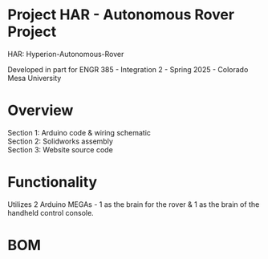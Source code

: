 # Project HAR - Autonomous Rover Project
HAR: Hyperion-Autonomous-Rover

Developed in part for ENGR 385 - Integration 2 - Spring 2025 - Colorado Mesa University

# Overview
Section 1: Arduino code & wiring schematic  
Section 2: Solidworks assembly  
Section 3: Website source code

# Functionality
Utilizes 2 Arduino MEGAs - 1 as the brain for the rover & 1 as the brain of the handheld control console.

# BOM
